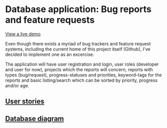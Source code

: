 # Database application: Bug reports and feature requests

[View a live demo](https://tsoha-2020-bugtracker.herokuapp.com/)

Even though there exists a myriad of bug trackers and feature request systems,
including the current home of this project itself (Github), I've decided to
implement one as an excercise.

The application will have user registration and login, user roles (developer
and user for now), projects which the reports will concern, reports with types
(bug/request), progress-statuses and priorities, keyword-tags for the reports
and basic listing/search which can be sorted by priority, progress and/or age.

## [User stories](documentation/stories.md)

## [Database diagram](documentation/database_diagram.md)
